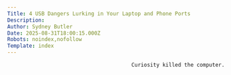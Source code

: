 ```yaml
---
Title: 4 USB Dangers Lurking in Your Laptop and Phone Ports
Description: 
Author: Sydney Butler
Date: 2025-08-31T18:00:15.000Z
Robots: noindex,nofollow
Template: index
---
```


                                            Curiosity killed the computer.
                                        